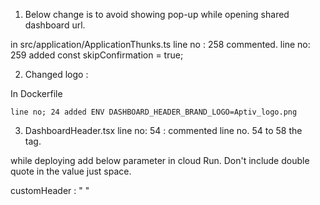 
1. Below change is to avoid showing pop-up while opening shared dashboard url. 

in src/application/ApplicationThunks.ts
    line no : 258 commented.
    line no: 259 added const skipConfirmation = true;

2. Changed logo :

In Dockerfile

    line no; 24 added ENV DASHBOARD_HEADER_BRAND_LOGO=Aptiv_logo.png

3. DashboardHeader.tsx 
line no: 54 : commented line no. 54 to 58 the <nav> tag.



while deploying add below parameter in cloud Run. Don't include double quote in the value just space.

customHeader : "  "
